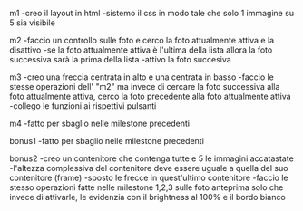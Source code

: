 m1 
-creo il layout in html 
-sistemo il css in modo tale che solo 1 immagine su 5 sia visibile 

m2
-faccio un controllo sulle foto e cerco la foto attualmente attiva e la disattivo
-se la foto attualmente attiva è l'ultima della lista allora la foto successiva sarà la prima della lista 
-attivo la foto succesiva

m3
-creo una freccia centrata in alto e una centrata in basso
-faccio le stesse operazioni dell' "m2" ma invece di cercare la foto successiva alla foto attualmente attiva, cerco la foto precedente alla foto attualmente attiva
-collego le funzioni ai rispettivi pulsanti

m4
-fatto per sbaglio nelle milestone precedenti

bonus1
-fatto per sbaglio nelle milestone precedenti

bonus2
-creo un contenitore che contenga tutte e 5 le immagini accatastate
-l'altezza complessiva del contenitore deve essere uguale a quella del suo contenitore (frame)
-sposto le frecce in quest'ultimo contenitore
-faccio le stesso operazioni fatte nelle milestone 1,2,3 sulle foto anteprima solo che invece di attivarle, le evidenzia con il brightness al 100% e il bordo bianco